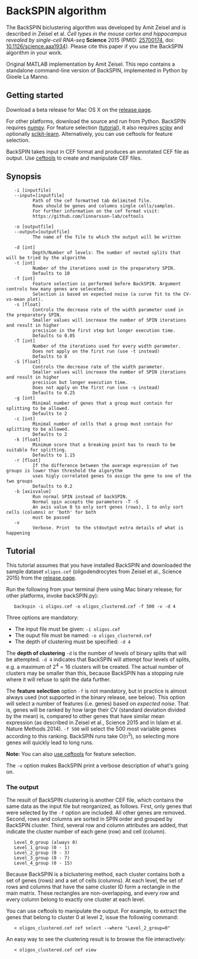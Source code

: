 # BackSPIN algorithm

The BackSPIN biclustering algorithm was developed by Amit Zeisel and is described in Zeisel et al. *Cell types in the mouse cortex and hippocampus revealed by single-cell RNA-seq* **Science** 2015 (PMID: [25700174](http://www.ncbi.nlm.nih.gov/pubmed/25700174), doi: [10.1126/science.aaa1934](http://dx.doi.org/10.1126/science.aaa1934)). Please cite this paper if you use the BackSPIN algorithm in your work.

Original MATLAB implementation by Amit Zeisel. This repo contains a standalone command-line version of BackSPIN, implemented in Python by Gioele La Manno. 

## Getting started

Download a beta release for Mac OS X on the [release page](https://github.com/linnarsson-lab/BackSPIN/releases).

For other platforms, download the source and run from Python. BackSPIN requires [numpy](http://www.numpy.org). For feature selection ([tutorial](tutorial_fselection.md)), it also requires [scipy](http://www.scipy.org) and optionally [scikit-learn](http://scikit-learn.org/stable/). Alternatively, you can use ceftools for feature selection.

BackSPIN takes input in CEF format and produces an annotated CEF file as output. Use [ceftools](https://github.com/linnarsson-lab/ceftools) to create and manipulate CEF files.


## Synopsis

       -i [inputfile]
       --input=[inputfile]
              Path of the cef formatted tab delimited file.
              Rows should be genes and columns single cells/samples.
              For further information on the cef format visit:
              https://github.com/linnarsson-lab/ceftools

       -o [outputfile]
       --output=[outputfile]
              The name of the file to which the output will be written

       -d [int]
              Depth/Number of levels: The number of nested splits that will be tried by the algorithm
       -t [int]
              Number of the iterations used in the preparatory SPIN.
              Defaults to 10
       -f [int]   
              Feature selection is performed before BackSPIN. Argument controls how many genes are seleceted.
              Selection is based on expected noise (a curve fit to the CV-vs-mean plot).
       -s [float]
              Controls the decrease rate of the width parameter used in the preparatory SPIN.
              Smaller values will increase the number of SPIN iterations and result in higher 
              precision in the first step but longer execution time.
              Defaults to 0.05
       -T [int]
              Number of the iterations used for every width parameter.
              Does not apply on the first run (use -t instead)
              Defaults to 8
       -S [float]
              Controls the decrease rate of the width parameter.
              Smaller values will increase the number of SPIN iterations and result in higher 
              precision but longer execution time.
              Does not apply on the first run (use -s instead)
              Defaults to 0.25
       -g [int]
              Minimal number of genes that a group must contain for splitting to be allowed.
              Defaults to 2
       -c [int]
              Minimal number of cells that a group must contain for splitting to be allowed.
              Defaults to 2
       -k [float]
              Minimum score that a breaking point has to reach to be suitable for splitting.
              Defaults to 1.15
       -r [float]
              If the difference between the average expression of two groups is lower than threshold the algorythm 
              uses higly correlated genes to assign the gene to one of the two groups
              Defaults to 0.2
       -b [axisvalue]
              Run normal SPIN instead of backSPIN.
              Normal spin accepts the parameters -T -S
              An axis value 0 to only sort genes (rows), 1 to only sort cells (columns) or 'both' for both
              must be passed
       -v  
              Verbose. Print  to the stdoutput extra details of what is happening

## Tutorial

This tutorial assumes that you have installed BackSPIN and downloaded the sample dataset `oligos.cef` (oligodendrocytes from Zeisel et al., Science 2015) from the [release page](https://github.com/linnarsson-lab/BackSPIN/releases).

Run the following from your terminal (here using Mac binary release; for other platforms, invoke backSPIN.py):

       backspin -i oligos.cef -o oligos_clustered.cef -f 500 -v -d 4

Three options are mandatory:

* The input file must be given: `-i oligos.cef`
* The ouput file must be named: `-o oligos_clustered.cef`
* The depth of clustering must be specified: `-d 4`

The **depth of clustering** `-d` is the number of levels of binary splits that will be attempted. `-d 4` indicates that BackSPIN will attempt four levels of splits, e.g. a maximum of 2<sup>4</sup> = 16 clusters will be created. The actual number of clusters may be smaller than this, because BackSPIN has a stopping rule where it will refuse to split the data further.

The **feature selection** option `-f` is not mandatory, but in practice is almost always used (not supported in the binary release, see below). This option will select a number of features (i.e. genes) based on *expected noise*. That is, genes will be ranked by how large their CV (standard deviation divided by the mean) is, compared to other genes that have similar mean expression (as described in Zeisel et al., Science 2015 and in Islam et al. Nature Methods 2014). `-f 500` will select the 500 most variable genes according to this ranking. BackSPIN runs take O(n<sup>3</sup>), so selecting more genes will quickly lead to long runs. 

**Note:** You can also [use ceftools](tutorial_fselection.md) for feature selection.

The `-v` option makes BackSPIN print a verbose description of what's going on.

### The output

The result of BackSPIN clustering is another CEF file, which contains the same data as the input file but reorganized, as follows. First, only genes that were selected by the `-f` option are included. All other genes are removed. Second, rows and columns are sorted in SPIN order and grouped by BackSPIN cluster. Third, several row and column attributes are added, that indicate the cluster number of each gene (row) and cell (column).

       Level_0_group (always 0)
       Level_1_group (0 - 1) 
       Level_2_group (0 - 3)
       Level_3_group (0 - 7)
       Level_4_group (0 - 15)

Because BackSPIN is a biclustering method, each cluster contains both a set of genes (rows) and a set of cells (columns). At each level, the set of rows and columns that have the same cluster ID form a rectangle in the main matrix. These rectangles are non-overlapping, and every row and every column belong to exactly one cluster at each level.

You can use ceftools to manipulate the output. For example, to extract the genes that belong to cluster 0 at level 2, issue the following command:

       < oligos_clustered.cef cef select --where "Level_2_group=0"

An easy way to see the clustering result is to browse the file interactively:

       < oligos_clustered.cef cef view











